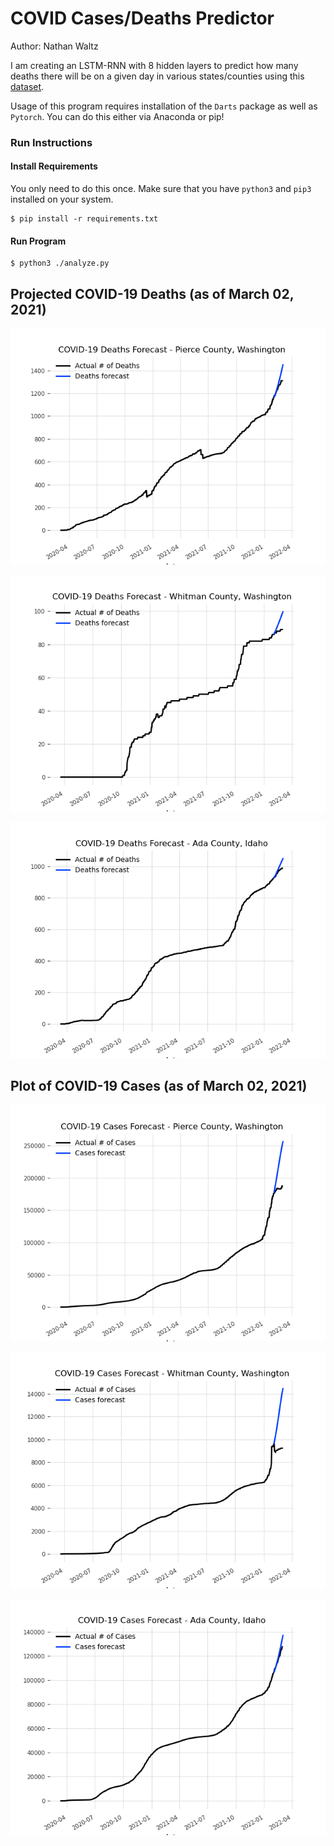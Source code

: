 # COVID Cases/Deaths Predictor

Author: Nathan Waltz

I am creating an LSTM-RNN with 8 hidden layers to predict how many deaths there will be on a given day in various states/counties using this [dataset](https://raw.githubusercontent.com/nytimes/covid-19-data/master/us-counties.csv). 

Usage of this program requires installation of the `Darts` package as well as `Pytorch`. You can do this either via Anaconda or pip!

### Run Instructions

#### Install Requirements

You only need to do this once. Make sure that you have `python3` and `pip3` installed on your system.

```
$ pip install -r requirements.txt
```

#### Run Program

```
$ python3 ./analyze.py
```

## Projected COVID-19 Deaths (as of March 02, 2021)

![COVID-19 Deaths](COVID-19-Deaths-Forecast-Washington-Pierce.png)

![COVID-19 Deaths](COVID-19-Deaths-Forecast-Washington-Whitman.png)

![COVID-19 Deaths](COVID-19-Deaths-Forecast-Idaho-Ada.png)

## Plot of COVID-19 Cases (as of March 02, 2021)

![COVID-19 Cases](COVID-19-Cases-Forecast-Washington-Pierce.png)

![COVID-19 Cases](COVID-19-Cases-Forecast-Washington-Whitman.png)

![COVID-19 Deaths](COVID-19-Cases-Forecast-Idaho-Ada.png)
